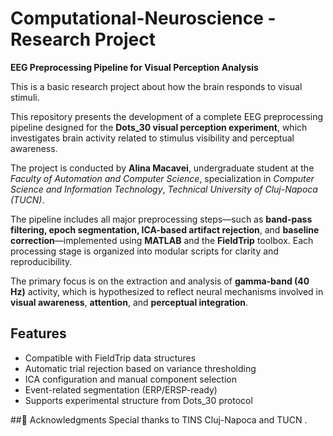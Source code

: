 # Computational-Neuroscience  -  Research Project 
**EEG Preprocessing Pipeline for Visual Perception Analysis** 

This is a basic research project about how the brain responds to visual stimuli.

This repository presents the development of a complete EEG preprocessing pipeline designed for the **Dots_30 visual perception experiment**, which investigates brain activity related to stimulus visibility and perceptual awareness.

The project is conducted by **Alina Macavei**, undergraduate student at the *Faculty of Automation and Computer Science*, specialization in *Computer Science and Information Technology*, *Technical University of Cluj-Napoca (TUCN)*.

The pipeline includes all major preprocessing steps—such as **band-pass filtering, epoch segmentation, ICA-based artifact rejection**, and **baseline correction**—implemented using **MATLAB** and the **FieldTrip** toolbox. Each processing stage is organized into modular scripts for clarity and reproducibility.

The primary focus is on the extraction and analysis of **gamma-band (40 Hz)** activity, which is hypothesized to reflect neural mechanisms involved in **visual awareness**, **attention**, and **perceptual integration**.

## Features
- Compatible with FieldTrip data structures  
- Automatic trial rejection based on variance thresholding  
- ICA configuration and manual component selection  
- Event-related segmentation (ERP/ERSP-ready)  
- Supports experimental structure from Dots_30 protocol  

##🙏 Acknowledgments
Special thanks to TINS Cluj-Napoca and TUCN .
